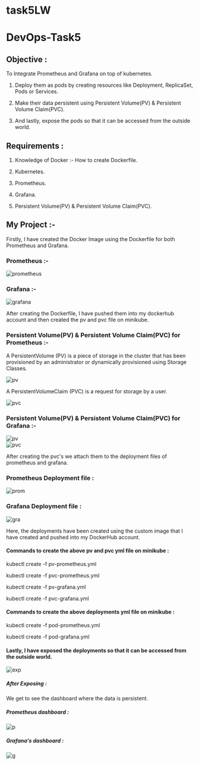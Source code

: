 # task5LW
<h1>DevOps-Task5</h1>
<h2>Objective :</h2>

To Integrate Prometheus and Grafana on top of kubernetes.

1.  Deploy them as pods by creating resources like Deployment, ReplicaSet, Pods or Services.

2.  Make their data persistent using Persistent Volume(PV) & Persistent Volume Claim(PVC). 

3.  And lastly, expose the pods so that it can be accessed from the outside world.

<h2>Requirements :</h2>

1. Knowledge of Docker :- How to create Dockerfile.

2. Kubernetes.

3. Prometheus.

4. Grafana.

5. Persistent Volume(PV) & Persistent Volume Claim(PVC).

<h2>My Project :- </h2>

Firstly, I have created the Docker Image using the Dockerfile for both Prometheus and Grafana.

<h3>Prometheus :-</h3>

![prometheus](https://raw.githubusercontent.com/yashbajpai98/task5LW/master/task5-images/prometheus-Dockerfile.png)


<h3>Grafana :-</h3>

![grafana](https://raw.githubusercontent.com/yashbajpai98/task5LW/master/task5-images/grafana-Dockerfile.png)


After creating the Dockerfile, I have pushed them into my dockerhub account and then created the pv and pvc file on minikube.

<h3>Persistent Volume(PV) & Persistent Volume Claim(PVC) for Prometheus :-</h3>

A PersistentVolume (PV) is a piece of storage in the cluster that has been provisioned by an administrator or dynamically provisioned using Storage Classes.

![pv](https://raw.githubusercontent.com/yashbajpai98/task5LW/master/task5-images/pv-prom.PNG)   
 
 A PersistentVolumeClaim (PVC) is a request for storage by a user.

![pvc](https://raw.githubusercontent.com/yashbajpai98/task5LW/master/task5-images/pvc-prom.PNG)


<h3>Persistent Volume(PV) & Persistent Volume Claim(PVC) for Grafana :-</h3>

![pv](https://raw.githubusercontent.com/yashbajpai98/task5LW/master/task5-images/pv-graf.PNG)    
![pvc](https://raw.githubusercontent.com/yashbajpai98/task5LW/master/task5-images/pvc-graf.PNG)

After creating the pvc's we attach them to the deployment files of prometheus and grafana.

<h3>Prometheus Deployment file :</h3>

![prom](https://raw.githubusercontent.com/yashbajpai98/task5LW/master/task5-images/pod-prom.PNG)

<h3>Grafana Deployment file :</h3>

![gra](https://raw.githubusercontent.com/yashbajpai98/task5LW/master/task5-images/pod-graf.PNG)

Here, the deployments have been created using the custom image that I have created and pushed into my DockerHub account.

<h4>Commands to create the above pv and pvc yml file on minikube :</h4>

kubectl create -f  pv-prometheus.yml

kubectl create -f  pvc-prometheus.yml

kubectl create -f  pv-grafana.yml

kubectl create -f  pvc-grafana.yml

<h4>Commands to create the above deployments yml file on minikube :</h4>

kubectl create -f  pod-prometheus.yml

kubectl create -f  pod-grafana.yml


<h4>Lastly, I have exposed the deployments so that it can be accessed from the outside world.</h4>

![exp](https://raw.githubusercontent.com/yashbajpai98/task5LW/master/task5-images/exposing.png)

<h5>After Exposing : </h5>

We get to see the dashboard where the data is persistent.

<h5>Prometheus dashboard : </h5>

![p](https://raw.githubusercontent.com/yashbajpai98/task5LW/master/task5-images/prometheus-Dashboard.png)

<h5>Grafana's dashboard :</h5>

![g](https://raw.githubusercontent.com/yashbajpai98/task5LW/master/task5-images/grafana-Dashoard.png)











